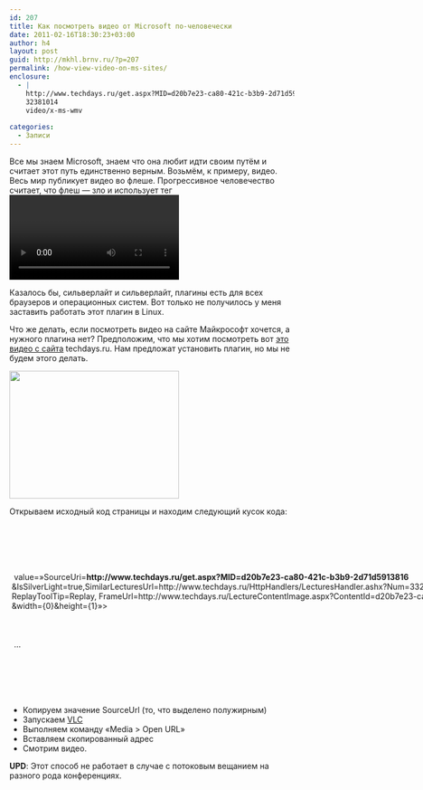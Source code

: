 ```yaml
---
id: 207
title: Как посмотреть видео от Microsoft по-человечески
date: 2011-02-16T18:30:23+03:00
author: h4
layout: post
guid: http://mkhl.brnv.ru/?p=207
permalink: /how-view-video-on-ms-sites/
enclosure:
  - |
    http://www.techdays.ru/get.aspx?MID=d20b7e23-ca80-421c-b3b9-2d71d5913816
    32381014
    video/x-ms-wmv
    
categories:
  - Записи
---
```

Все мы знаем Microsoft, знаем что она любит идти своим путём и считает этот путь единственно верным. Возьмём, к примеру, видео. Весь мир публикует видео во флеше. Прогрессивное человечество считает, что флеш — зло и использует тег <video>. Microsoft тоже считает, что флеш зло, но и тег <video> не признаёт, у неё своя игрушка — сильверлайт.

Казалось бы, сильверлайт и сильверлайт, плагины есть для всех браузеров и операционных систем. Вот только не получилось у меня заставить работать этот плагин в Linux.

Что же делать, если посмотреть видео на сайте Майкрософт хочется, а нужного плагина нет? Предположим, что мы хотим посмотреть вот [это видео с сайта](http://www.techdays.ru/videos/3325.html) techdays.ru. Нам предложат установить плагин, но мы не будем этого делать.

[<img class="alignnone size-medium wp-image-209" title="20110216-171017-d0b2d18bd0b4d0b5d0bbd0b5d0bdd0b8d0b5_0011" src="http://mkhl.brnv.ru/wp-content/uploads/2011/02/20110216-171017-d0b2d18bd0b4d0b5d0bbd0b5d0bdd0b8d0b5_0011-300x226.png" alt="" width="300" height="226" srcset="https://mkhl.brnv.ru/wp-content/uploads/2011/02/20110216-171017-d0b2d18bd0b4d0b5d0bbd0b5d0bdd0b8d0b5_0011-300x226.png 300w, https://mkhl.brnv.ru/wp-content/uploads/2011/02/20110216-171017-d0b2d18bd0b4d0b5d0bbd0b5d0bdd0b8d0b5_0011.png 464w" sizes="(max-width: 300px) 100vw, 300px" />](http://mkhl.brnv.ru/wp-content/uploads/2011/02/20110216-171017-d0b2d18bd0b4d0b5d0bbd0b5d0bdd0b8d0b5_0011.png)

Открываем исходный код страницы и находим следующий кусок кода:

<div style="white-space:pre;">
  <div id=&#187;silverlightPlayer&#187;><br /> <object data=&#187;data:application/x-silverlight-2,&#187; type=&#187;application/x-silverlight-2&#8243; style=&#187;height:380px;width:460px&#187;><br /> <param name=&#187;source&#187; value=&#187;http://www.techdays.ru/TechDaysPlayer.xap&#187;><br /> <param name=&#187;initParams&#187;<br /> value=&#187;SourceUri=<strong>http://www.techdays.ru/get.aspx?MID=d20b7e23-ca80-421c-b3b9-2d71d5913816</strong><br /> &IsSilverLight=true,SimilarLecturesUrl=http://www.techdays.ru/HttpHandlers/LecturesHandler.ashx?Num=3325,<br /> ReplayToolTip=Replay, FrameUrl=http://www.techdays.ru/LectureContentImage.aspx?ContentId=d20b7e23-ca80-421c-b3b9-2d71d5913816<br /> &width={0}&height={1}&#187;>
</div>

<div style="white-space:pre;">
  &#8230;
</div>

<div style="white-space:pre;">
  <span style="font-family: 'Courier New', monospace; font-size: 12px; line-height: 18px;"></object></span><span style="font-family: 'Courier New', monospace; font-size: 12px; line-height: 18px;"></div></span>
</div>

  * Копируем значение SourceUrl (то, что выделено полужирным)
  * Запускаем [VLC](http://www.videolan.org/vlc/)
  * Выполняем команду «Media > Open URL»
  * Вставляем скопированный адрес
  * Смотрим видео.

<div>
  <strong>UPD</strong>: Этот способ не работает в случае с потоковым вещанием на разного рода конференциях.
</div>